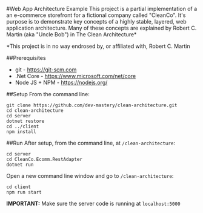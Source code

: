 #Web App Architecture Example
This project is a partial implementation of a an e-commerce storefront for a fictional company called "CleanCo". It's purpose is to demonstrate key concepts of a highly stable, layered, web application architecture.
Many of these concepts are explained by Robert C. Martin (aka "Uncle Bob") in The Clean Architecture*

*This project is in no way endrosed by, or affiliated with, Robert C. Martin

##Prerequisites
* git - https://git-scm.com
* .Net Core - https://www.microsoft.com/net/core 
* Node JS + NPM - https://nodejs.org/ 

##Setup
From the command line:

    git clone https://github.com/dev-mastery/clean-architecture.git
    cd clean-architecture
    cd server 
    dotnet restore
    cd ../client
    npm install
    
##Run
After setup, from the command line, at `/clean-architecture`:

    cd server
    cd CleanCo.Ecomm.RestAdapter
    dotnet run

Open a new command line window and go to `/clean-architecture`:

    cd client
    npm run start
    
**IMPORTANT:** Make sure the server code is running at `localhost:5000`
